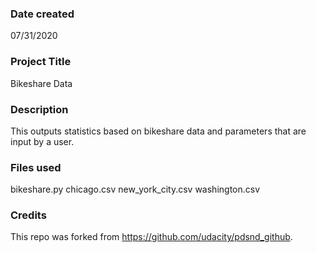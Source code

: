 ### Date created
07/31/2020

### Project Title
Bikeshare Data

### Description
This outputs statistics based on bikeshare data and parameters that are input by
a user.

### Files used
bikeshare.py
chicago.csv
new_york_city.csv
washington.csv

### Credits
This repo was forked from https://github.com/udacity/pdsnd_github.
